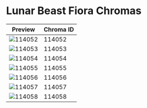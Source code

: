# Lunar Beast Fiora Chromas

| Preview | Chroma ID |
|---------|-----------|
| ![114052](https://raw.communitydragon.org/latest/plugins/rcp-be-lol-game-data/global/default/v1/champion-chroma-images/114/114052.png) | 114052 |
| ![114053](https://raw.communitydragon.org/latest/plugins/rcp-be-lol-game-data/global/default/v1/champion-chroma-images/114/114053.png) | 114053 |
| ![114054](https://raw.communitydragon.org/latest/plugins/rcp-be-lol-game-data/global/default/v1/champion-chroma-images/114/114054.png) | 114054 |
| ![114055](https://raw.communitydragon.org/latest/plugins/rcp-be-lol-game-data/global/default/v1/champion-chroma-images/114/114055.png) | 114055 |
| ![114056](https://raw.communitydragon.org/latest/plugins/rcp-be-lol-game-data/global/default/v1/champion-chroma-images/114/114056.png) | 114056 |
| ![114057](https://raw.communitydragon.org/latest/plugins/rcp-be-lol-game-data/global/default/v1/champion-chroma-images/114/114057.png) | 114057 |
| ![114058](https://raw.communitydragon.org/latest/plugins/rcp-be-lol-game-data/global/default/v1/champion-chroma-images/114/114058.png) | 114058 |